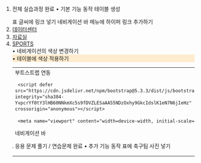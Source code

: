 1. 전체 실습과정 완료
• 기본 기능 동작
    테이블 생성
    <table>
        <tr>
            <td>
    부트스트랩 연동
        <link href="https://cdn.jsdelivr.net/npm/bootstrap@5.3.3/dist/css/bootstrap.min.css" rel="stylesheet" integrity="sha384-QWTKZyjpPEjISv5WaRU9OFeRpok6YctnYmDr5pNlyT2bRjXh0JMhjY6hW+ALEwIH" crossorigin="anonymous">
        
        <script defer src="https://cdn.jsdelivr.net/npm/bootstrap@5.3.3/dist/js/bootstrap.bundle.min.js" integrity="sha384-YvpcrYf0tY3lHB60NNkmXc5s9fDVZLESaAA55NDzOxhy9GkcIdslK1eN7N6jIeHz" crossorigin="anonymous"></script>
        
        <meta name="viewport" content="width=device-width, initial-scale=1">
    네비게이션 바


2. 응용 문제 풀기 / 연습문제 완료
• 추가 기능 동작
    표에 축구팀 사진 넣기
    <td colspan="2">
        <img src="3주차/image/VILLA_LOGO.png" width="200"   height="200" >
    </td>
    표 글씨에 링크 넣기
    <td colspan="2">              
        <a href="https://fconline.nexon.com/news/notice/view?n4ArticleSN=5424" target="_blank">
          [공지](수정완료)6/5(목)
        </a>
    </td>
    네비게이션 바 메뉴에 하이퍼 링크 추가하기
    <li class="nav-item"> 
        <a class="nav-link" href="https://fconline.nexon.com/datacenter/dailysquad">데이터센터</a>
    </li>
    <li class="nav-item">
        <a class="nav-link" href="https://fconline.nexon.com/pds/download">자료실</a>
    </li>
    <li class="nav-item">
        <a class="nav-link" href="https://esports.fconline.nexon.com/FSL/Index">SPORTS</a>
    </li>
    • 네비게이션의 색상 변경하기
        <div class="container-fluid" style="background-color: blanchedalmond;">
    • 테이블에 색상 적용하기


